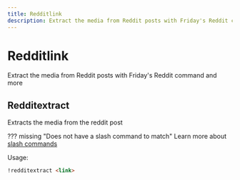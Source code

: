 ```yaml
---
title: Redditlink
description: Extract the media from Reddit posts with Friday's Reddit command and more
---
```

# Redditlink

Extract the media from Reddit posts with Friday's Reddit command and more

## Redditextract

Extracts the media from the reddit post

??? missing "Does not have a slash command to match"
	Learn more about [slash commands](/#slash-commands)

Usage:

```md
!redditextract <link>
```
